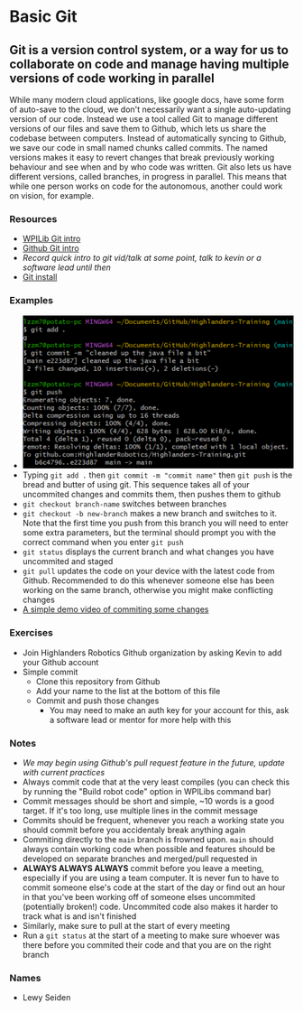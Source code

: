 # Basic Git

## Git is a version control system, or a way for us to collaborate on code and manage having multiple versions of code working in parallel

While many modern cloud applications, like google docs, have some form of auto-save to the cloud, we don't necessarily want a single auto-updating version of our code. Instead we use a tool called Git to manage different versions of our files and save them to Github, which lets us share the codebase between computers. Instead of automatically syncing to Github, we save our code in small named chunks called commits. The named versions makes it easy to revert changes that break previously working behaviour and see when and by who code was written. Git also lets us have different versions, called branches, in progress in parallel. This means that while one person works on code for the autonomous, another could work on vision, for example.

### Resources

- [WPILib Git intro](https://docs.wpilib.org/en/stable/docs/software/basic-programming/git-getting-started.html)
- [Github Git intro](https://docs.github.com/en/get-started/using-git/about-git)
- *Record quick intro to git vid/talk at some point, talk to kevin or a software lead until then*
- [Git install](https://gitforwindows.org/)

### Examples

- ![A simple demonstration of commiting and pushing some changes in git](Assets/GitExample.png)
- Typing `git add .` then `git commit -m "commit name"` then `git push` is the bread and butter of using git. This sequence takes all of your uncommited changes and commits them, then pushes them to github
- `git checkout branch-name` switches between branches
- `git checkout -b new-branch` makes a new branch and switches to it. Note that the first time you push from this branch you will need to enter some extra parameters, but the terminal should prompt you with the correct command when you enter `git push`
- `git status` displays the current branch and what changes you have uncommited and staged
- `git pull` updates the code on your device with the latest code from Github. Recommended to do this whenever someone else has been working on the same branch, otherwise you might make conflicting changes
- [A simple demo video of commiting some changes](Assets/GitDemoVideo.mp4)

### Exercises

- Join Highlanders Robotics Github organization by asking Kevin to add your Github account
- Simple commit
  - Clone this repository from Github
  - Add your name to the list at the bottom of this file
  - Commit and push those changes
    - You may need to make an auth key for your account for this, ask a  software lead or mentor for more help with this

### Notes

- *We may begin using Github's pull request feature in the future, update with current practices*
- Always commit code that at the very least compiles (you can check this by running the "Build robot code" option in WPILibs command bar)
- Commit messages should be short and simple, ~10 words is a good target. If it's too long, use multiple lines in the commit message
- Commits should be frequent, whenever you reach a working state you should commit before you accidentaly break anything again
- Commiting directly to the `main` branch is frowned upon. `main` should always contain working code when possible and features should be developed on separate branches and merged/pull requested in
- **ALWAYS ALWAYS ALWAYS** commit before you leave a meeting, especially if you are using a team computer. It is never fun to have to commit someone else's code at the start of the day or find out an hour in that you've been working off of someone elses uncommited (potentially broken!) code. Uncommited code also makes it harder to track what is and isn't finished
- Similarly, make sure to pull at the start of every meeting
- Run a `git status` at the start of a meeting to make sure whoever was there before you commited their code and that you are on the right branch

### Names

- Lewy Seiden
